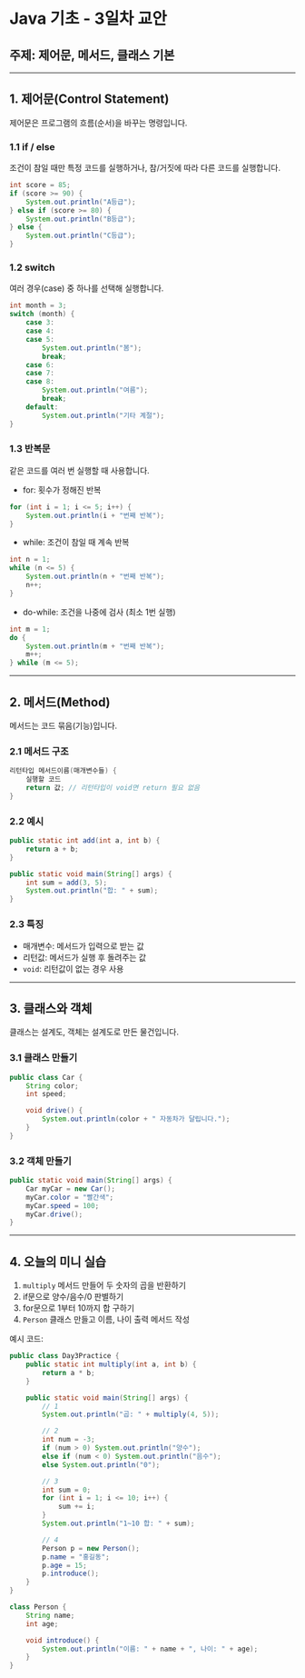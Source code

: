 # Java 기초 - 3일차 교안
## 주제: 제어문, 메서드, 클래스 기본

---

## 1. 제어문(Control Statement)
제어문은 프로그램의 흐름(순서)을 바꾸는 명령입니다.

### 1.1 if / else
조건이 참일 때만 특정 코드를 실행하거나, 참/거짓에 따라 다른 코드를 실행합니다.
```java
int score = 85;
if (score >= 90) {
    System.out.println("A등급");
} else if (score >= 80) {
    System.out.println("B등급");
} else {
    System.out.println("C등급");
}
```

### 1.2 switch
여러 경우(case) 중 하나를 선택해 실행합니다.
```java
int month = 3;
switch (month) {
    case 3:
    case 4:
    case 5:
        System.out.println("봄");
        break;
    case 6:
    case 7:
    case 8:
        System.out.println("여름");
        break;
    default:
        System.out.println("기타 계절");
}
```

### 1.3 반복문
같은 코드를 여러 번 실행할 때 사용합니다.

- for: 횟수가 정해진 반복
```java
for (int i = 1; i <= 5; i++) {
    System.out.println(i + "번째 반복");
}
```

- while: 조건이 참일 때 계속 반복
```java
int n = 1;
while (n <= 5) {
    System.out.println(n + "번째 반복");
    n++;
}
```

- do-while: 조건을 나중에 검사 (최소 1번 실행)
```java
int m = 1;
do {
    System.out.println(m + "번째 반복");
    m++;
} while (m <= 5);
```

---

## 2. 메서드(Method)
메서드는 코드 묶음(기능)입니다.

### 2.1 메서드 구조
```java
리턴타입 메서드이름(매개변수들) {
    실행할 코드
    return 값; // 리턴타입이 void면 return 필요 없음
}
```

### 2.2 예시
```java
public static int add(int a, int b) {
    return a + b;
}

public static void main(String[] args) {
    int sum = add(3, 5);
    System.out.println("합: " + sum);
}
```

### 2.3 특징
- 매개변수: 메서드가 입력으로 받는 값
- 리턴값: 메서드가 실행 후 돌려주는 값
- `void`: 리턴값이 없는 경우 사용

---

## 3. 클래스와 객체
클래스는 설계도, 객체는 설계도로 만든 물건입니다.

### 3.1 클래스 만들기
```java
public class Car {
    String color;
    int speed;

    void drive() {
        System.out.println(color + " 자동차가 달립니다.");
    }
}
```

### 3.2 객체 만들기
```java
public static void main(String[] args) {
    Car myCar = new Car();
    myCar.color = "빨간색";
    myCar.speed = 100;
    myCar.drive();
}
```

---

## 4. 오늘의 미니 실습
1. `multiply` 메서드 만들어 두 숫자의 곱을 반환하기
2. if문으로 양수/음수/0 판별하기
3. for문으로 1부터 10까지 합 구하기
4. `Person` 클래스 만들고 이름, 나이 출력 메서드 작성

예시 코드:
```java
public class Day3Practice {
    public static int multiply(int a, int b) {
        return a * b;
    }

    public static void main(String[] args) {
        // 1
        System.out.println("곱: " + multiply(4, 5));

        // 2
        int num = -3;
        if (num > 0) System.out.println("양수");
        else if (num < 0) System.out.println("음수");
        else System.out.println("0");

        // 3
        int sum = 0;
        for (int i = 1; i <= 10; i++) {
            sum += i;
        }
        System.out.println("1~10 합: " + sum);

        // 4
        Person p = new Person();
        p.name = "홍길동";
        p.age = 15;
        p.introduce();
    }
}

class Person {
    String name;
    int age;

    void introduce() {
        System.out.println("이름: " + name + ", 나이: " + age);
    }
}
```
